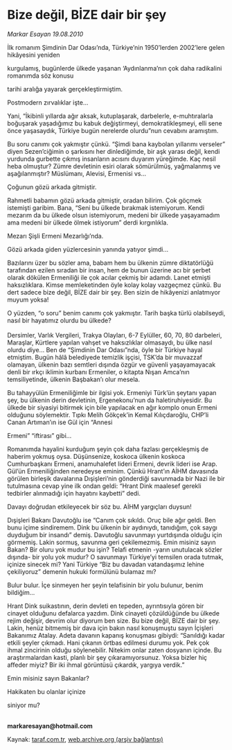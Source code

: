 # Bize değil, BİZE dair bir şey

*Markar Esayan 19.08.2010*

<div class="yazi"><p>İlk romanım Şimdinin Dar Odası’nda, Türkiye’nin 1950’lerden 2002’lere gelen hikâyesini yeniden</p>
<p>kurgulamış, bugünlerde ülkede yaşanan ‘Aydınlanma’nın çok daha radikalini romanımda söz konusu</p>
<p>tarihi aralığa yayarak gerçekleştirmiştim. </p>
<p>Postmodern zırvalıklar işte...</p>
<p>Yani, “İkibinli yıllarda ağır aksak, kutuplaşarak, darbelerle, e-muhtıralarla boğuşarak yaşadığımız bu kabuk değiştirmeyi, demokratikleşmeyi, elli sene önce yaşasaydık, Türkiye bugün nerelerde olurdu”nun cevabını aramıştım.</p>
<p>Bu soru canımı çok yakmıştır çünkü. “Şimdi bana kaybolan yıllarımı verseler” diyen Sezen’ciğimin o şarkısını her dinlediğimde, bir aşk yarası değil, kendi yurdunda gurbette çıkmış insanların acısını duyarım yüreğimde. Kaç nesil heba olmuştur? Zümre devletinin esiri olarak sömürülmüş, yağmalanmış ve aşağılanmıştır? Müslümanı, Alevisi, Ermenisi vs...</p>
<p>Çoğunun gözü arkada gitmiştir.</p>
<p>Rahmetli babamın gözü arkada gitmiştir, oradan bilirim. Çok göçmek istemişti garibim. Bana, “Seni bu ülkede bırakmak istemiyorum. Kendi mezarım da bu ülkede olsun istemiyorum, medeni bir ülkede yaşayamadım ama medeni bir ülkede ölmek istiyorum” derdi kırgınlıkla.</p>
<p>Mezarı Şişli Ermeni Mezarlığı’nda.</p>
<p>Gözü arkada giden yüzlercesinin yanında yatıyor şimdi...</p>
<p>Bazılarını üzer bu sözler ama, babam hem bu ülkenin zümre diktatörlüğü tarafından ezilen sıradan bir insan, hem de bunun üzerine acı bir şerbet olarak dökülen Ermeniliği ile çok acılar çekmiş bir adamdı. Lanet etmişti haksızlıklara. Kimse memleketinden öyle kolay kolay vazgeçmez çünkü. Bu dert sadece bize değil, BİZE dair bir şey. Ben sizin de hikâyenizi anlatmıyor muyum yoksa!</p>
<p>O yüzden, “o soru” benim canımı çok yakmıştır. Tarih başka türlü olabilseydi, nasıl bir hayatımız olurdu bu ülkede? <br/><br/>Dersimler, Varlık Vergileri, Trakya Olayları, 6-7 Eylüller, 60, 70, 80 darbeleri, Maraşlar, Kürtlere yapılan vahşet ve haksızlıklar olmasaydı, bu ülke nasıl olurdu diye... Ben de “Şimdinin Dar Odası”nda, öyle bir Türkiye hayal etmiştim. Bugün hâlâ belediyede temizlik işçisi, TSK’da bir muvazzaf olamayan, ülkenin bazı semtleri dışında özgür ve güvenli yaşayamayacak denli bir ırkçı iklimin kurbanı Ermeniler, o kitapta Nışan Amca’nın temsiliyetinde, ülkenin Başbakan’ı olur mesela.</p>
<p>Bu tahayyülün Ermeniliğimle bir ilgisi yok. Ermeniyi Türk’ün şeytanı yapan şey, bu ülkenin derin devletinin, Ergenekonu’nun da haletiruhiyesidir. Bu ülkede bir siyasiyi bitirmek için bile yapılacak en ağır komplo onun Ermeni olduğunu söylemektir. Tıpkı Melih Gökçek’in Kemal Kılıçdaroğlu, CHP’li Canan Artıman’ın ise Gül için “Annesi</p>
<p>Ermeni” “iftirası” gibi...</p>
<p>Romanımda hayalini kurduğum şeyin çok daha fazlası gerçekleşmiş de haberim yokmuş oysa. Düşünsenize, koskoca ülkenin koskoca Cumhurbaşkanı Ermeni, anamuhalefet lideri Ermeni, devrik lideri ise Arap. Gül’ün Ermeniliğinden neredeyse eminim. Çünkü Hrant’ın AİHM davasında görülen birleşik davalarına Dışişleri’nin gönderdiği savunmada bir Nazi ile bir tutulmasına cevap yine ilk ondan geldi: “Hrant Dink maalesef gerekli tedbirler alınmadığı için hayatını kaybetti” dedi.</p>
<p>Davayı doğrudan etkileyecek bir söz bu. AİHM yargıçları duysun! </p>
<p>Dışişleri Bakanı Davutoğlu ise “Canım çok sıkıldı. Oruç bile ağır geldi. Ben bunu içime sindiremem. Dink bu ülkenin bir aydınıydı, tanıdığım, çok saygı duyduğum bir insandı” demiş. Davutoğlu savunmayı yurtdışında olduğu için görmemiş. Lakin sormuş, savunma geri çekilemezmiş. Emin misiniz sayın Bakan? Bir oluru yok mudur bu işin? Telafi etmenin -yarın unutulacak sözler dışında- bir yolu yok mudur? O savunmayı Türkiye’yi temsilen orada tutmak, içinize sinecek mi? Yani Türkiye “Biz bu davadan vatandaşımız lehine çekiliyoruz” demenin hukuki formülünü bulamaz mı?</p>
<p>Bulur bulur. İçe sinmeyen her şeyin telafisinin bir yolu bulunur, benim bildiğim...</p>
<p>Hrant Dink suikastının, derin devleti en tepeden, ayrıntısıyla gören bir cinayet olduğunu defalarca yazdım. Dink cinayeti çözüldüğünde bu ülkede rejim değişir, devrim olur diyorum ben size. Bu bize değil, BİZE dair bir şey. Lakin, henüz bitmemiş bir dava için bakın nasıl konuşmuştu sayın İçişleri Bakanımız Atalay. Adeta davanın kapanış konuşması gibiydi: “Sanıldığı kadar etkili şeyler çıkmadı. Hani çıkanın örtbas edilmesi durumu yok. Pek çok ihmal zincirinin olduğu söylenebilir. Nitekim onlar zaten dosyanın içinde. Bu araştırmalardan kasti, planlı bir şey çıkaramıyorsunuz. Yoksa bizler hiç affeder miyiz? Bir iki ihmal görüntüsü çıkardık, yargıya verdik.”</p>
<p>Emin misiniz sayın Bakanlar?</p>
<p>Hakikaten bu olanlar içinize</p>
<p>siniyor mu?</p>
<p><b><br/>markaresayan@hotmail.com</b></p></div>

Kaynak: [taraf.com.tr](http://www.taraf.com.tr:80/markar-esayan/makale-bize-degil-bize-dair-bir-sey.htm), [web.archive.org (arşiv bağlantısı)](http://web.archive.org/web/20100821093729/http://www.taraf.com.tr:80/markar-esayan/makale-bize-degil-bize-dair-bir-sey.htm)

